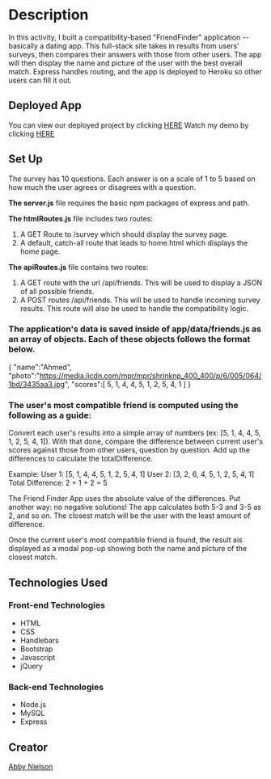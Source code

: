 # Description
In this activity, I built a compatibility-based "FriendFinder" application -- basically a dating app. This full-stack site takes in results from users' surveys, then compares their answers with those from other users. The app will then display the name and picture of the user with the best overall match. Express handles routing, and the app is deployed to Heroku so other users can fill it out.

## Deployed App
You can view our deployed project by clicking <a href="https://aanielsonfriendfinder.herokuapp.com/">HERE</a>
Watch my demo by clicking <a href="https://youtu.be/DPc9erbdPnE">HERE</a>

## Set Up

The survey has 10 questions. Each answer is on a scale of 1 to 5 based on how much the user agrees or disagrees with a question.

**The server.js** file requires the basic npm packages of express and path.

**The htmlRoutes.js** file includes two routes:

  1. A GET Route to /survey which should display the survey page.
  2. A default, catch-all route that leads to home.html which displays the home page.

**The apiRoutes.js** file contains two routes:

  1. A GET route with the url /api/friends. This will be used to display a JSON of all possible friends.
  2. A POST routes /api/friends. This will be used to handle incoming survey results. This route will also be used to handle the compatibility logic.

### The application's data is saved inside of app/data/friends.js as an array of objects. Each of these objects follows the format below.
  {
    "name":"Ahmed",
    "photo":"https://media.licdn.com/mpr/mpr/shrinknp_400_400/p/6/005/064/1bd/3435aa3.jpg",
    "scores":[
        5,
        1,
        4,
        4,
        5,
        1,
        2,
        5,
        4,
        1
      ]
  }

### The user's most compatible friend is computed using the following as a guide:

Convert each user's results into a simple array of numbers (ex: [5, 1, 4, 4, 5, 1, 2, 5, 4, 1]).
With that done, compare the difference between current user's scores against those from other users, question by question. Add up the differences to calculate the totalDifference.

Example:
User 1: [5, 1, 4, 4, 5, 1, 2, 5, 4, 1]
User 2: [3, 2, 6, 4, 5, 1, 2, 5, 4, 1]
Total Difference: 2 + 1 + 2 = 5

The Friend Finder App uses the absolute value of the differences. Put another way: no negative solutions! The app calculates both 5-3 and 3-5 as 2, and so on.
The closest match will be the user with the least amount of difference.

Once the current user's most compatible friend is found, the result ais displayed as a modal pop-up showing both the name and picture of the closest match.

## Technologies Used
### Front-end Technologies 
* HTML
* CSS
* Handlebars
* Bootstrap
* Javascript
* jQuery

### Back-end Technologies
* Node.js
* MySQL
* Express

## Creator
[Abby Nielson](https://github.com/aanielson)
